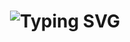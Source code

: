 <h1 align="center">
  <img src="https://readme-typing-svg.demolab.com?font=Fira+Code&size=28&duration=3500&pause=800&color=36BCF7&center=true&vCenter=true&width=700&lines=Hi!+Welcome+to+my+profile!" alt="Typing SVG" />
</h1>
